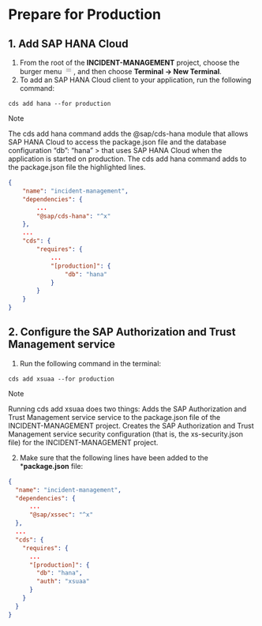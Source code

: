 # Prepare for Production

## 1. Add SAP HANA Cloud

1. From the root of the **INCIDENT-MANAGEMENT** project, choose the burger menu <img src="Images/hor.png" width="20" />, and then choose **Terminal → New Terminal**.
2. To add an SAP HANA Cloud client to your application, run the following command:

```
cds add hana --for production
```

> [!NOTE] 
> The cds add hana command adds the @sap/cds-hana module that allows SAP HANA Cloud to access the package.json file and the database configuration “db”: “hana” > 
that uses SAP HANA Cloud when the application is started on production. The cds add hana command adds to the package.json file the highlighted lines.

```json
{
    "name": "incident-management",
    "dependencies": {
        ...
        "@sap/cds-hana": "^x"
    },
    ...
    "cds": {
        "requires": {
            ...
            "[production]": {
                "db": "hana"
            }
        }
    }
}
```
## 2. Configure the SAP Authorization and Trust Management service

1. Run the following command in the terminal:

```
cds add xsuaa --for production
```

> [!NOTE] 
> Running cds add xsuaa does two things:
Adds the SAP Authorization and Trust Management service service to the package.json file of the INCIDENT-MANAGEMENT project.
Creates the SAP Authorization and Trust Management service security configuration (that is, the xs-security.json file) for the INCIDENT-MANAGEMENT project.

2. Make sure that the following lines have been added to the ***package.json** file:

```json
{
  "name": "incident-management",
  "dependencies": {
      ...
      "@sap/xssec": "^x"
  },
  ...
  "cds": {
    "requires": {
      ...
      "[production]": {
        "db": "hana",
        "auth": "xsuaa"
      }
    }
  }
}

```




